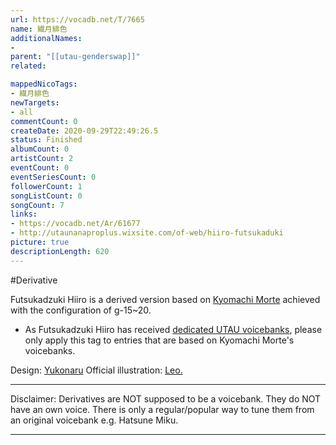 ```yaml
---
url: https://vocadb.net/T/7665
name: 繊月緋色
additionalNames: 
- 
parent: "[[utau-genderswap]]"
related:

mappedNicoTags:
- 繊月緋色
newTargets:
- all
commentCount: 0
createDate: 2020-09-29T22:49:26.5
status: Finished
albumCount: 0
artistCount: 2
eventCount: 0
eventSeriesCount: 0
followerCount: 1
songListCount: 0
songCount: 7
links: 
- https://vocadb.net/Ar/61677
- http://utaunanaproplus.wixsite.com/of-web/hiiro-futsukaduki
picture: true
descriptionLength: 620
---
```


#Derivative

Futsukadzuki Hiiro is a derived version based on [Kyomachi Morte](https://vocadb.net/Ar/61677) achieved with the configuration of g-15~20. 

- As Futsukadzuki Hiiro has received [dedicated UTAU voicebanks](https://vocadb.net/Ar/126182), please only apply this tag to entries that are based on Kyomachi Morte's voicebanks. 

Design: [Yukonaru](https://vocadb.net/Ar/61674)
Official illustration: [Leo.](https://vocadb.net/Ar/91603)
___
Disclaimer:
Derivatives are NOT supposed to be a voicebank. They do NOT have an own voice. There is only a regular/popular way to tune them from an original voicebank e.g. Hatsune Miku.

---

